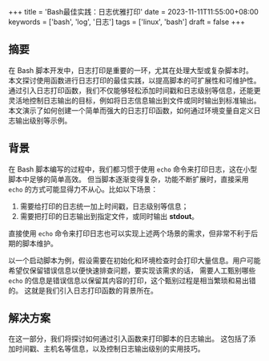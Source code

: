 +++
title = 'Bash最佳实践：日志优雅打印'
date = 2023-11-11T11:55:00+08:00
keywords = ['bash', 'log', '日志']
tags = ['linux', 'bash']
draft = false
+++

## 摘要

在 Bash 脚本开发中，日志打印是重要的一环，尤其在处理大型或复杂脚本时。
本文探讨使用函数进行日志打印的最佳实践，以提高脚本的可扩展性和可维护性。
通过引入日志打印函数，我们不仅能够轻松添加时间戳和日志级别等信息，还能更灵活地控制日志输出的目标，例如将日志信息输出到文件或同时输出到标准输出。
本文演示了如何创建一个简单而强大的日志打印函数，如何通过环境变量自定义日志输出级别等示例。

## 背景

在 Bash 脚本编写的过程中，我们都习惯于使用 `echo` 命令来打印日志，这在小型脚本中足够的简单高效。
但当脚本逐渐变得复杂，功能不断扩展时，直接采用 `echo` 的方式可能显得力不从心。比如以下场景：

1. 需要给打印的日志统一加上时间戳，日志级别等信息；
2. 需要把打印的日志输出到指定文件，或同时输出 **stdout**。

直接使用 `echo` 命令来打印日志也可以实现上述两个场景的需求，但非常不利于后期的脚本维护。

以一个启动脚本为例，假设需要在初始化和环境检查时会打印大量信息。用户可能希望仅保留错误信息以便快速排查问题，要实现该需求的话，
需要人工甄别哪些 `echo` 的信息是错误信息以保留其内容的打印，这个甄别过程是相当繁琐和易出错的。
这就是我们引入日志打印函数的背景所在。

## 解决方案

在这一部分，我们将探讨如何通过引入函数来打印脚本的日志输出。
这包括了添加时间戳、主机名等信息，以及控制日志输出级别的实用技巧。

### 基本日志打印函数

可以通过日志打印函数来解决直接使用 `echo` 打印日志带来的不灵活和维护差问题。
以下是一个最基本的日志打印函数示例 **demo.sh**：

```shell
#!/usr/bin/env bash

info() {
    echo -e "$(date '+%F %T') info - $*"
}

warn() {
    echo -e "$(date '+%F %T') warn - $*"
}

error() {
    echo -e "$(date '+%F %T') error - $*"
}

info "this is info log"
warn "this is warn log"
error "this is error log"
```

给 **demo.sh** 添加可执行权限，执行脚本：

```text
bash-5.2$ ./demo.sh 
2023-11-12 09:29:26 info - this is info log
2023-11-12 09:29:26 warn - this is warn log
2023-11-12 09:29:26 error - this is error log
bash-5.2$
```

### 强化功能的日志打印函数

示例 **demo.sh**：

```shell
#!/usr/bin/env bash

HOSTNAME=$(hostname)

# LOG_LEVEL(default 1):    info: 1    warn: 2    error: 3
LOG_LEVEL=${LOG_LEVEL:-1}

# default log to stdout
LOG_TO_STDOUT=${LOG_TO_STDOUT:-1}

# log to file is LOG_FILE is set
LOG_TO_FILE=${LOG_TO_FILE:-1}
if [[ -z ${LOG_FILE} ]]; then
    LOG_TO_FILE=0
fi

if [[ -t 1 ]]; then
    COLOR_END="\033[0m"
    COLOR_YELLOW="\033[34m"
    COLOR_GREEN="\033[32m"
    COLOR_RED="\033[31m"
else
    COLOR_END=""
    COLOR_YELLOW=""
    COLOR_GREEN=""
    COLOR_RED=""
fi

info() {
    if [[ ${LOG_LEVEL} -gt 1 ]]; then
        return 0
    fi

    if [[ ${LOG_TO_STDOUT} -eq 1 ]]; then
        echo -e "$(date '+%F %T') ${HOSTNAME} ${COLOR_GREEN}info  - $*${COLOR_END}" 1>&2
    fi

    if [[ ${LOG_TO_FILE} -eq 1 ]]; then
        echo -e "$(date '+%F %T') ${HOSTNAME} info  - $*" >>${LOG_FILE}
    fi
}

warn() {
    if [[ ${LOG_LEVEL} -gt 2 ]]; then
        return 0
    fi

    if [[ ${LOG_TO_STDOUT} -eq 1 ]]; then
        echo -e "$(date '+%F %T') ${HOSTNAME} ${COLOR_YELLOW}warn - $*${COLOR_END}" 1>&2
    fi

    if [[ ${LOG_TO_FILE} -eq 1 ]]; then
        echo -e "$(date '+%F %T') ${HOSTNAME} warn - $*" >>${LOG_FILE}
    fi
}

error() {
    if [[ ${LOG_LEVEL} -gt 3 ]]; then
        return 0
    fi

    if [[ ${LOG_TO_STDOUT} -eq 1 ]]; then
        echo -e "$(date '+%F %T') ${HOSTNAME} ${COLOR_RED}error - $*${COLOR_END}" 1>&2
    fi

    if [[ ${LOG_TO_FILE} -eq 1 ]]; then
        echo -e "$(date '+%F %T') ${HOSTNAME} error - $*" >>${LOG_FILE}
    fi
}

info "this is info log"
warn "this is warn log"
error "this is error log"
```

该示例实现了以下功能：

1. 打印日志中默认含有主机名
2. 可以通过环境变量设置 `LOG_LEVEL`，不设置的情况下默认打印所有级别的日志
3. 支持通过 **tty** 打印的不同级别的日志带不同的颜色
4. 通过环境变量设置 `LOG_TO_STDOUT` 决定日志是否输出到 **tty**
5. 通过环境变量设置 `LOG_FILE` 决定日志是否输出到文件
6. 当日志设置输出到 STDOUT 时，重定向到 STDERR，防止在函数中使用了日志打印函数，通过形如 `ret=$(func)` 的方式调用 `func`
   函数时，`ret` 中了捕获到日志输出

```text
bash-5.2$ 
bash-5.2$ export LOG_LEVEL=2
bash-5.2$ export LOG_FILE=./demo.log
bash-5.2$ export LOG_TO_STDOUT=0
bash-5.2$ 
bash-5.2$ ./demo.sh 
bash-5.2$ 
bash-5.2$ cat ./demo.log 
2023-11-14 19:12:04 admindeMacBook-Pro.local warn - this is warn log
2023-11-14 19:12:04 admindeMacBook-Pro.local error - this is error log
bash-5.2$
```

对于有多个脚本文件的情况下，不需要在每个 bash 脚本文件中都申明日志打印函数。
只需要把日志打印功能相关的脚本放在一个文件，如 `log.sh`，其它脚本直接 `source log.sh` 即可。

## 总结

在脚本开发中，打印日志使用 `echo` 命令适用于代码较少的情况，但当脚本变得庞大而复杂时，采用函数封装日志打印功能会更为明智。
这不仅能提高代码的可读性，还使得脚本后期的扩展和维护变得更加轻松。
希望本文不仅为你提供了实用的日志打印函数示例，同时也能激发更多的想法和创新，后续能根据实际需求封装日志打印函数，助力更好地完成脚本开发工作。

